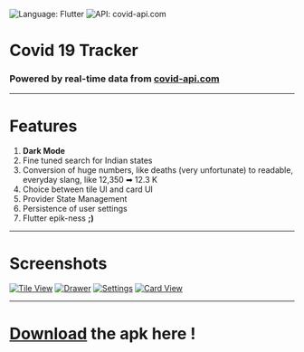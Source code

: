 ![Language: Flutter](https://img.shields.io/badge/Language-Flutter-blue?style=for-the-badge&logo=flutter) ![API: covid-api.com](https://img.shields.io/badge/API-covid--api.com-green?style=for-the-badge)



# Covid 19 Tracker
### Powered by real-time data from [covid-api.com](covid-api.com)

___
# Features 
1. **Dark Mode**
2. Fine tuned search for Indian states
3. Conversion of huge numbers, like deaths (very unfortunate) to readable, everyday slang, like 12,350 ➡ 12.3  K
4. Choice between tile UI and card UI
5. Provider State Management
6. Persistence of user settings
7. Flutter epik-ness **;)**

___

# Screenshots
[![Tile View](https://i.postimg.cc/zBVsnNz6/tile-view.png)](https://postimg.cc/r02ZkvtN)
[![Drawer](https://i.postimg.cc/Gmgzvy43/drawer.png)](https://postimg.cc/dhd8YDRg)
[![Settings](https://i.postimg.cc/BZNF8GL4/settings.png)](https://postimg.cc/rz0sb3NP)
[![Card View](https://i.postimg.cc/zDPBZDHb/card-view.png)](https://postimg.cc/XXd39b84)

___

# [Download](https://github.com/bossbeagle1509/corona_virus_tracker/releases/) the apk here !


